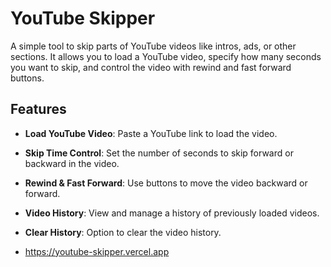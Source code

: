# YouTube Skipper

A simple tool to skip parts of YouTube videos like intros, ads, or other sections. It allows you to load a YouTube video, specify how many seconds you want to skip, and control the video with rewind and fast forward buttons.

## Features

- **Load YouTube Video**: Paste a YouTube link to load the video.
- **Skip Time Control**: Set the number of seconds to skip forward or backward in the video.
- **Rewind & Fast Forward**: Use buttons to move the video backward or forward.
- **Video History**: View and manage a history of previously loaded videos.
- **Clear History**: Option to clear the video history.

- https://youtube-skipper.vercel.app

